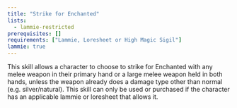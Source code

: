 ```yaml
---
title: "Strike for Enchanted"
lists:
  - lammie-restricted
prerequisites: []
requirements: ["Lammie, Loresheet or High Magic Sigil"]
lammie: true
---
```


This skill allows a character to choose to strike for Enchanted with any melee weapon in their primary hand or a large melee weapon held in both hands, unless the weapon already does a damage type other than normal (e.g. silver/natural). This skill can only be used or purchased if the character has an applicable lammie or loresheet that allows it.
